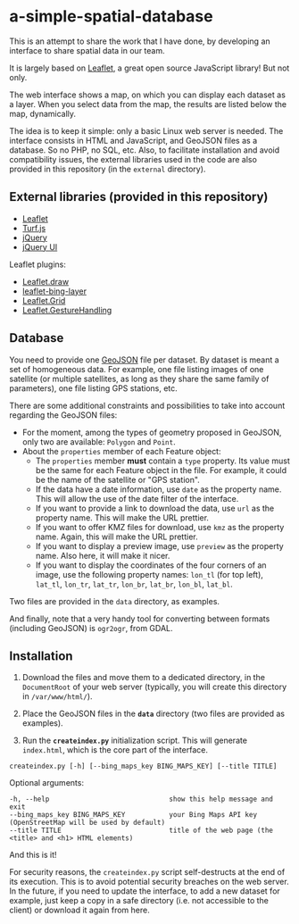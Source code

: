 # a-simple-spatial-database

This is an attempt to share the work that I have done, by developing an interface to share spatial data in our team.

It is largely based on [Leaflet](https://leafletjs.com), a great open source JavaScript library! But not only.

The web interface shows a map, on which you can display each dataset as a layer. When you select data from the map, the results are listed below the map, dynamically.

The idea is to keep it simple: only a basic Linux web server is needed. The interface consists in HTML and JavaScript, and GeoJSON files as a database. So no PHP, no SQL, etc. Also, to facilitate installation and avoid compatibility issues, the external libraries used in the code are also provided in this repository (in the `external` directory).

## External libraries (provided in this repository)

- [Leaflet](https://leafletjs.com)
- [Turf.js](http://turfjs.org)
- [jQuery](https://jquery.com)
- [jQuery UI](https://jqueryui.com)

Leaflet plugins:
- [Leaflet.draw](http://leaflet.github.io/Leaflet.draw/docs/leaflet-draw-latest.html)
- [leaflet-bing-layer](https://github.com/digidem/leaflet-bing-layer)
- [Leaflet.Grid](https://github.com/jieter/Leaflet.Grid)
- [Leaflet.GestureHandling](https://github.com/elmarquis/Leaflet.GestureHandling)

## Database

You need to provide one [GeoJSON](https://geojson.org) file per dataset. By dataset is meant a set of homogeneous data. For example, one file listing images of one satellite (or multiple satellites, as long as they share the same family of parameters), one file listing GPS stations, etc.

There are some additional constraints and possibilities to take into account regarding the GeoJSON files:
- For the moment, among the types of geometry proposed in GeoJSON, only two are available: `Polygon` and `Point`.
- About the `properties` member of each Feature object:
  - The `properties` member **must** contain a `type` property. Its value must be the same for each Feature object in the file. For example, it could be the name of the satellite or "GPS station".
  - If the data have a date information, use `date` as the property name. This will allow the use of the date filter of the interface.
  - If you want to provide a link to download the data, use `url` as the property name. This will make the URL prettier.
  - If you want to offer KMZ files for download, use `kmz` as the property name. Again, this will make the URL prettier.
  - If you want to display a preview image, use `preview` as the property name. Also here, it will make it nicer.
  - If you want to display the coordinates of the four corners of an image, use the following property names: `lon_tl` (for top left), `lat_tl`, `lon_tr`, `lat_tr`, `lon_br`, `lat_br`, `lon_bl`, `lat_bl`.

Two files are provided in the `data` directory, as examples.

And finally, note that a very handy tool for converting between formats (including GeoJSON) is `ogr2ogr`, from GDAL.

## Installation

1) Download the files and move them to a dedicated directory, in the `DocumentRoot` of your web server (typically, you will create this directory in `/var/www/html/`).

2) Place the GeoJSON files in the **`data`** directory (two files are provided as examples).

3) Run the **`createindex.py`** initialization script. This will generate `index.html`, which is the core part of the interface.

```
createindex.py [-h] [--bing_maps_key BING_MAPS_KEY] [--title TITLE]
```
Optional arguments:
```
-h, --help                              show this help message and exit
--bing_maps_key BING_MAPS_KEY           your Bing Maps API key (OpenStreetMap will be used by default)
--title TITLE                           title of the web page (the <title> and <h1> HTML elements)
```

And this is it!

For security reasons, the `createindex.py` script self-destructs at the end of its execution. This is to avoid potential security breaches on the web server. In the future, if you need to update the interface, to add a new dataset for example, just keep a copy in a safe directory (i.e. not accessible to the client) or download it again from here.
